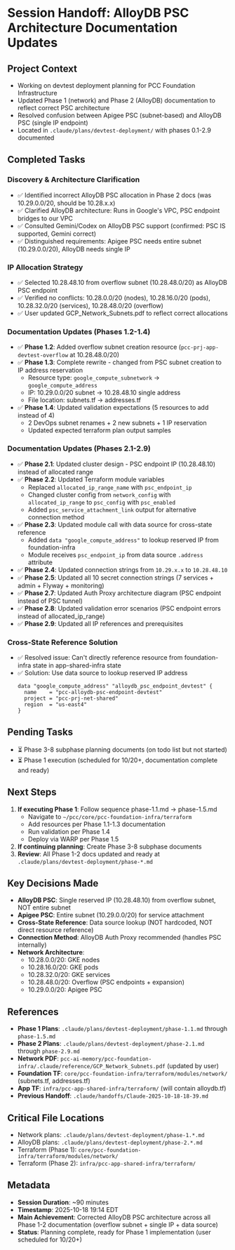 # Session Handoff: AlloyDB PSC Architecture Documentation Updates

## Project Context
- Working on devtest deployment planning for PCC Foundation Infrastructure
- Updated Phase 1 (network) and Phase 2 (AlloyDB) documentation to reflect correct PSC architecture
- Resolved confusion between Apigee PSC (subnet-based) and AlloyDB PSC (single IP endpoint)
- Located in `.claude/plans/devtest-deployment/` with phases 0.1-2.9 documented

## Completed Tasks

### Discovery & Architecture Clarification
- ✅ Identified incorrect AlloyDB PSC allocation in Phase 2 docs (was 10.29.0.0/20, should be 10.28.x.x)
- ✅ Clarified AlloyDB architecture: Runs in Google's VPC, PSC endpoint bridges to our VPC
- ✅ Consulted Gemini/Codex on AlloyDB PSC support (confirmed: PSC IS supported, Gemini correct)
- ✅ Distinguished requirements: Apigee PSC needs entire subnet (10.29.0.0/20), AlloyDB needs single IP

### IP Allocation Strategy
- ✅ Selected 10.28.48.10 from overflow subnet (10.28.48.0/20) as AlloyDB PSC endpoint
- ✅ Verified no conflicts: 10.28.0.0/20 (nodes), 10.28.16.0/20 (pods), 10.28.32.0/20 (services), 10.28.48.0/20 (overflow)
- ✅ User updated GCP_Network_Subnets.pdf to reflect correct allocations

### Documentation Updates (Phases 1.2-1.4)
- ✅ **Phase 1.2**: Added overflow subnet creation resource (`pcc-prj-app-devtest-overflow` at 10.28.48.0/20)
- ✅ **Phase 1.3**: Complete rewrite - changed from PSC subnet creation to IP address reservation
  - Resource type: `google_compute_subnetwork` → `google_compute_address`
  - IP: 10.29.0.0/20 subnet → 10.28.48.10 single address
  - File location: subnets.tf → addresses.tf
- ✅ **Phase 1.4**: Updated validation expectations (5 resources to add instead of 4)
  - 2 DevOps subnet renames + 2 new subnets + 1 IP reservation
  - Updated expected terraform plan output samples

### Documentation Updates (Phases 2.1-2.9)
- ✅ **Phase 2.1**: Updated cluster design - PSC endpoint IP (10.28.48.10) instead of allocated range
- ✅ **Phase 2.2**: Updated Terraform module variables
  - Replaced `allocated_ip_range_name` with `psc_endpoint_ip`
  - Changed cluster config from `network_config` with `allocated_ip_range` to `psc_config` with `psc_enabled`
  - Added `psc_service_attachment_link` output for alternative connection method
- ✅ **Phase 2.3**: Updated module call with data source for cross-state reference
  - Added `data "google_compute_address"` to lookup reserved IP from foundation-infra
  - Module receives `psc_endpoint_ip` from data source `.address` attribute
- ✅ **Phase 2.4**: Updated connection strings from `10.29.x.x` to `10.28.48.10`
- ✅ **Phase 2.5**: Updated all 10 secret connection strings (7 services + admin + Flyway + monitoring)
- ✅ **Phase 2.7**: Updated Auth Proxy architecture diagram (PSC endpoint instead of PSC tunnel)
- ✅ **Phase 2.8**: Updated validation error scenarios (PSC endpoint errors instead of allocated_ip_range)
- ✅ **Phase 2.9**: Updated all IP references and prerequisites

### Cross-State Reference Solution
- ✅ Resolved issue: Can't directly reference resource from foundation-infra state in app-shared-infra state
- ✅ Solution: Use data source to lookup reserved IP address
  ```hcl
  data "google_compute_address" "alloydb_psc_endpoint_devtest" {
    name    = "pcc-alloydb-psc-endpoint-devtest"
    project = "pcc-prj-net-shared"
    region  = "us-east4"
  }
  ```

## Pending Tasks
- ⏳ Phase 3-8 subphase planning documents (on todo list but not started)
- ⏳ Phase 1 execution (scheduled for 10/20+, documentation complete and ready)

## Next Steps
1. **If executing Phase 1**: Follow sequence phase-1.1.md → phase-1.5.md
   - Navigate to `~/pcc/core/pcc-foundation-infra/terraform`
   - Add resources per Phase 1.1-1.3 documentation
   - Run validation per Phase 1.4
   - Deploy via WARP per Phase 1.5
2. **If continuing planning**: Create Phase 3-8 subphase documents
3. **Review**: All Phase 1-2 docs updated and ready at `.claude/plans/devtest-deployment/phase-*.md`

## Key Decisions Made
- **AlloyDB PSC**: Single reserved IP (10.28.48.10) from overflow subnet, NOT entire subnet
- **Apigee PSC**: Entire subnet (10.29.0.0/20) for service attachment
- **Cross-State Reference**: Data source lookup (NOT hardcoded, NOT direct resource reference)
- **Connection Method**: AlloyDB Auth Proxy recommended (handles PSC internally)
- **Network Architecture**:
  - 10.28.0.0/20: GKE nodes
  - 10.28.16.0/20: GKE pods
  - 10.28.32.0/20: GKE services
  - 10.28.48.0/20: Overflow (PSC endpoints + expansion)
  - 10.29.0.0/20: Apigee PSC

## References
- **Phase 1 Plans**: `.claude/plans/devtest-deployment/phase-1.1.md` through `phase-1.5.md`
- **Phase 2 Plans**: `.claude/plans/devtest-deployment/phase-2.1.md` through `phase-2.9.md`
- **Network PDF**: `pcc-ai-memory/pcc-foundation-infra/.claude/reference/GCP_Network_Subnets.pdf` (updated by user)
- **Foundation TF**: `core/pcc-foundation-infra/terraform/modules/network/` (subnets.tf, addresses.tf)
- **App TF**: `infra/pcc-app-shared-infra/terraform/` (will contain alloydb.tf)
- **Previous Handoff**: `.claude/handoffs/Claude-2025-10-18-18-39.md`

## Critical File Locations
- Network plans: `.claude/plans/devtest-deployment/phase-1.*.md`
- AlloyDB plans: `.claude/plans/devtest-deployment/phase-2.*.md`
- Terraform (Phase 1): `core/pcc-foundation-infra/terraform/modules/network/`
- Terraform (Phase 2): `infra/pcc-app-shared-infra/terraform/`

## Metadata
- **Session Duration**: ~90 minutes
- **Timestamp**: 2025-10-18 19:14 EDT
- **Main Achievement**: Corrected AlloyDB PSC architecture across all Phase 1-2 documentation (overflow subnet + single IP + data source)
- **Status**: Planning complete, ready for Phase 1 implementation (user scheduled for 10/20+)
